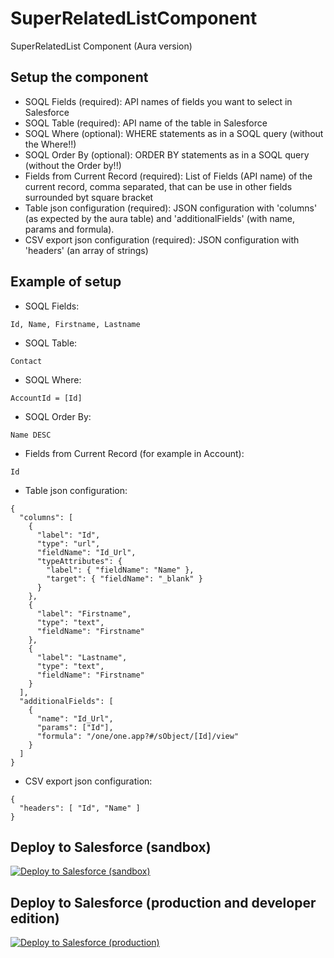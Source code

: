 # SuperRelatedListComponent
SuperRelatedList Component (Aura version)

## Setup the component
- SOQL Fields (required): API names of fields you want to select in Salesforce
- SOQL Table (required): API name of the table in Salesforce
- SOQL Where (optional): WHERE statements as in a SOQL query (without the Where!!)
- SOQL Order By (optional): ORDER BY statements as in a SOQL query (without the Order by!!)
- Fields from Current Record (required): List of Fields (API name) of the current record, comma separated, that can be use in other fields surrounded byt square bracket
- Table json configuration (required): JSON configuration with 'columns' (as expected by the aura table) and 'additionalFields' (with name, params and formula).
- CSV export json configuration (required): JSON configuration with 'headers' (an array of strings)

## Example of setup
- SOQL Fields: 
```
Id, Name, Firstname, Lastname
```
- SOQL Table: 
```
Contact
```
- SOQL Where: 
```
AccountId = [Id]
```
- SOQL Order By: 
```
Name DESC
```
- Fields from Current Record (for example in Account): 
```
Id
```
- Table json configuration: 
```
{ 
  "columns": [
    { 
      "label": "Id", 
      "type": "url", 
      "fieldName": "Id_Url", 
      "typeAttributes": {
        "label": { "fieldName": "Name" }, 
        "target": { "fieldName": "_blank" } 
      } 
    },
    { 
      "label": "Firstname", 
      "type": "text", 
      "fieldName": "Firstname" 
    },
    { 
      "label": "Lastname", 
      "type": "text", 
      "fieldName": "Firstname" 
    }
  ],
  "additionalFields": [
    { 
      "name": "Id_Url", 
      "params": ["Id"], 
      "formula": "/one/one.app?#/sObject/[Id]/view" 
    }
  ]
}
```
- CSV export json configuration: 
```
{ 
  "headers": [ "Id", "Name" ] 
}
```


## Deploy to Salesforce (sandbox)

<a href="https://githubsfdeploy-sandbox.herokuapp.com/app/githubdeploy/VinceFINET/SuperRelatedListComponent?ref=master">  
  <img alt="Deploy to Salesforce (sandbox)" src="https://raw.githubusercontent.com/afawcett/githubsfdeploy/master/deploy.png">
</a>

## Deploy to Salesforce (production and developer edition)

<a href="https://githubsfdeploy.herokuapp.com/app/githubdeploy/VinceFINET/SuperRelatedListComponent?ref=master">
  <img alt="Deploy to Salesforce (production)" src="https://raw.githubusercontent.com/afawcett/githubsfdeploy/master/deploy.png">
</a>
